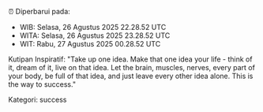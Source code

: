 ⏰ Diperbarui pada:
- WIB: Selasa, 26 Agustus 2025 22.28.52 UTC
- WITA: Selasa, 26 Agustus 2025 23.28.52 UTC
- WIT: Rabu, 27 Agustus 2025 00.28.52 UTC

Kutipan Inspiratif:
"Take up one idea. Make that one idea your life - think of it, dream of it, live on that idea. Let the brain, muscles, nerves, every part of your body, be full of that idea, and just leave every other idea alone. This is the way to success."


Kategori: success

